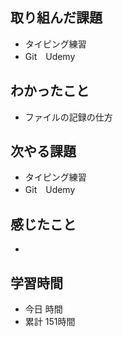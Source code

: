 ## 取り組んだ課題
- タイピング練習
- Git　Udemy
## わかったこと
- ファイルの記録の仕方
## 次やる課題
- タイピング練習
- Git　Udemy
## 感じたこと
- 
## 学習時間
- 今日 時間
- 累計 151時間
